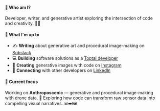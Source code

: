 #### 👋 Who am I?

Developer, writer, and generative artist exploring the intersection of code and creativity. 🎨✨

#### 🚀 What I'm up to

- ✍️ **Writing** about generative art and procedural image-making on [Substack](https://johnnaumann.substack.com/)
- 💻 **Building** software solutions as a [Toptal developer](https://talent.toptal.com/resume/developers/john-robert-naumann)
- 🎨 **Creating** generative images with code on [Instagram](https://www.instagram.com/anthropo_scenic_/)
- 🤝 **Connecting** with other developers on [LinkedIn](https://www.linkedin.com/in/john-naumann-b438b42bb/)

#### 🎯 Current focus

Working on **Anthroposcenic** — generative and procedural image-making with drone data. 🚁 Exploring how code can transform raw sensor data into compelling visual narratives. 📊➡️🖼️
